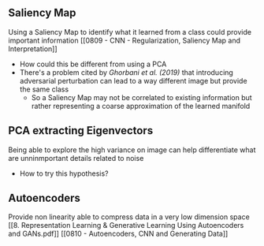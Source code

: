 ## Saliency Map
Using a Saliency Map to identify what it learned from a class could provide important information
[[0809 - CNN - Regularization, Saliency Map and Interpretation]]

- How could this be different from using a PCA
- There's a problem cited by *Ghorbani et al. (2019)* that introducing adversarial perturbation can lead to a way different image but provide the same class
	- So a Saliency Map may not be correlated to existing information but rather representing a coarse approximation of the learned manifold

## PCA extracting Eigenvectors
Being able to explore the high variance on image can help differentiate what are unninmportant details related to noise
- How to try this hypothesis?

## Autoencoders
Provide non linearity able to compress data in a very low dimension space
[[8. Representation Learning & Generative Learning  Using Autoencoders and GANs.pdf]]
[[0810 - Autoencoders, CNN and Generating Data]]

